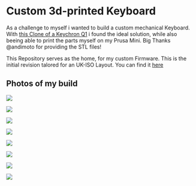# Custom 3d-printed Keyboard
As a challenge to myself i wanted to build a custom mechanical Keyboard.
With [this Clone of a Keychron Q1](https://github.com/andimoto/keebcu) i found the ideal solution, while also beeing able to print the parts myself on my Prusa Mini.
Big Thanks @andimoto for providing the STL files!

This Repository serves as the home, for my custom Firmware.
This is the initial revision talored for an UK-ISO Layout.
You can find it [here](https://github.com/JeuJeus/qmk_custom-keyboard_firmware/tree/master/keyboards/jeujeus/jeujeus_q1)

## Photos of my build
![](https://github.com/JeuJeus/qmk_custom-keyboard_firmware/blob/96e4c8ab09cd75bfbc82be2d87f412b316f7c8b0/keyboards/jeujeus/jeujeus_q1/img/PXL_20221029_135714529.jpg)

![](https://github.com/JeuJeus/qmk_custom-keyboard_firmware/blob/96e4c8ab09cd75bfbc82be2d87f412b316f7c8b0/keyboards/jeujeus/jeujeus_q1/img/PXL_20221029_135722638.jpg)

![](https://github.com/JeuJeus/qmk_custom-keyboard_firmware/blob/96e4c8ab09cd75bfbc82be2d87f412b316f7c8b0/keyboards/jeujeus/jeujeus_q1/img/PXL_20221102_190328336.jpg)

![](https://github.com/JeuJeus/qmk_custom-keyboard_firmware/blob/96e4c8ab09cd75bfbc82be2d87f412b316f7c8b0/keyboards/jeujeus/jeujeus_q1/img/PXL_20221102_195915919.jpg)

![](https://github.com/JeuJeus/qmk_custom-keyboard_firmware/blob/96e4c8ab09cd75bfbc82be2d87f412b316f7c8b0/keyboards/jeujeus/jeujeus_q1/img/PXL_20221102_195922562.jpg)

![](https://github.com/JeuJeus/qmk_custom-keyboard_firmware/blob/96e4c8ab09cd75bfbc82be2d87f412b316f7c8b0/keyboards/jeujeus/jeujeus_q1/img/PXL_20221102_195925869.jpg)

![](https://github.com/JeuJeus/qmk_custom-keyboard_firmware/blob/96e4c8ab09cd75bfbc82be2d87f412b316f7c8b0/keyboards/jeujeus/jeujeus_q1/img/PXL_20221103_180612423.jpg)

![](https://github.com/JeuJeus/qmk_custom-keyboard_firmware/blob/96e4c8ab09cd75bfbc82be2d87f412b316f7c8b0/keyboards/jeujeus/jeujeus_q1/img/PXL_20221103_183121547.jpg)
